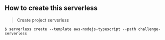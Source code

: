 ## How to create this serverless

> Create project serverless

`$ serverless create --template aws-nodejs-typescript --path challenge-serverless`
